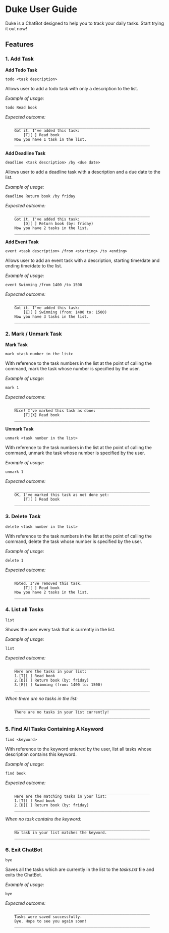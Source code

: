 # Duke User Guide
Duke is a ChatBot designed to help you to track your daily tasks. Start trying it out now!
## Features

### 1. Add Task
**Add Todo Task**

`todo <task description>` 

Allows user to add a todo task with only a description to the list.

*Example of usage:*

```
todo Read book
```

*Expected outcome:*

```
	____________________________________________________________
	Got it. I've added this task:
		[T][ ] Read book
	Now you have 1 task in the list.
	____________________________________________________________
```

**Add Deadline Task**

`deadline <task description> /by <due date>` 

Allows user to add a deadline task with a description and a due date to the list.

*Example of usage:*

```
deadline Return book /by friday
```

*Expected outcome:*

```
	____________________________________________________________
	Got it. I've added this task:
		[D][ ] Return book (by: friday)
	Now you have 2 tasks in the list.
	____________________________________________________________
```

**Add Event Task**

`event <task description> /from <starting> /to <ending>` 

Allows user to add an event task with a description, starting time/date and ending 
time/date to the list.

*Example of usage:*

```
event Swimming /from 1400 /to 1500
```

*Expected outcome:*

```
	____________________________________________________________
	Got it. I've added this task:
		[E][ ] Swimming (from: 1400 to: 1500)
	Now you have 3 tasks in the list.
	____________________________________________________________
```

### 2. Mark / Unmark Task
**Mark Task**

`mark <task number in the list>` 

With reference to the task numbers in the list at
the point of calling the command, mark the task whose number is specified by the user.

*Example of usage:*

```
mark 1
```

*Expected outcome:*

```
	____________________________________________________________
	Nice! I've marked this task as done:
		[T][X] Read book
	____________________________________________________________
```

**Unmark Task**

`unmark <task number in the list>` 

With reference to the task numbers in the list at
the point of calling the command, unmark the task whose number is specified by the user.

*Example of usage:*

```
unmark 1
```

*Expected outcome:*

```
	____________________________________________________________
	OK, I've marked this task as not done yet:
		[T][ ] Read book
	____________________________________________________________
```

### 3. Delete Task

`delete <task number in the list>` 

With reference to the task numbers in the list at 
the point of calling the command, delete the task whose number is specified by the user.

*Example of usage:*

```
delete 1
```

*Expected outcome:*

```
	____________________________________________________________
	Noted. I've removed this task.
		[T][ ] Read book
	Now you have 2 tasks in the list.
	____________________________________________________________
```

### 4. List all Tasks
`list`

Shows the user every task that is currently in the list.

*Example of usage:*

```
list
```

*Expected outcome:*

```
	____________________________________________________________
	Here are the tasks in your list:
	1.[T][ ] Read book
	2.[D][ ] Return book (by: friday)
	3.[E][ ] Swimming (from: 1400 to: 1500)
	____________________________________________________________
```
*When there are no tasks in the list:*

```
	____________________________________________________________
	There are no tasks in your list currently!
	____________________________________________________________
```

### 5. Find All Tasks Containing A Keyword
`find <keyword>`

With reference to the keyword entered by the user, list all tasks whose description
contains this keyword.

*Example of usage:*

```
find book
```

*Expected outcome:*

```
	____________________________________________________________
	Here are the matching tasks in your list:
	1.[T][ ] Read book
	2.[D][ ] Return book (by: friday)
	____________________________________________________________
```

*When no task contains the keyword:*

```
	____________________________________________________________
	No task in your list matches the keyword.
	____________________________________________________________
```
### 6. Exit ChatBot

`bye`

Saves all the tasks which are currently in the list to the *tasks.txt* file and exits the ChatBot.

*Example of usage:*

```
bye
```

*Expected outcome:*

```
	____________________________________________________________
	Tasks were saved successfully.
	Bye. Hope to see you again soon!
	____________________________________________________________
```

